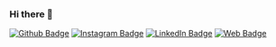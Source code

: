 ### Hi there 👋
[![Github Badge](https://img.shields.io/badge/-Github-000?style=quare&labelColor=000&logo=Github&logoColor=white&link=link)](https://github.com/kuvarssoftteknoloji) 
[![Instagram Badge](https://img.shields.io/badge/-Instagram-C13584?style=flat-quare&labelColor=C13584&logo=instagram&logoColor=white&link=link)](instagram.com/kuvarssoft/) 
[![LinkedIn Badge](https://img.shields.io/badge/LinkedIn-0077B5?style=for-the-badge&logo=linkedin&logoColor=white&link=link)](https://www.linkedin.com/company/kuvars-soft/) 
[![Web Badge](https://img.shields.io/badge/web-kuvarssoft-yellow&link=link)](https://www.kuvarssoft.com/)

<!--
**kuvarssoftteknoloji/kuvarssoftteknoloji** is a ✨ _special_ ✨ repository because its `README.md` (this file) appears on your GitHub profile.

Here are some ideas to get you started:

- 🔭 I’m currently working on ...
- 🌱 I’m currently learning ...
- 👯 I’m looking to collaborate on ...
- 🤔 I’m looking for help with ...
- 💬 Ask me about ...
- 📫 How to reach me: ...
- 😄 Pronouns: ...
- ⚡ Fun fact: ...
-->
